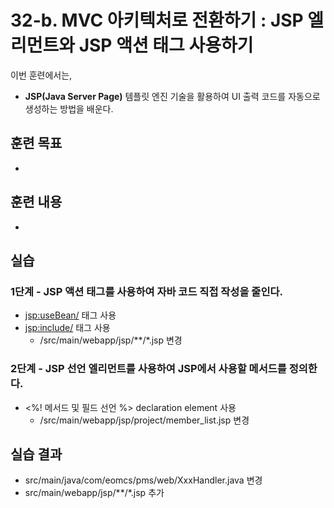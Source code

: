 # 32-b. MVC 아키텍처로 전환하기 : JSP 엘리먼트와 JSP 액션 태그 사용하기

이번 훈련에서는,
- **JSP(Java Server Page)** 템플릿 엔진 기술을 활용하여 UI 출력 코드를 자동으로 생성하는 방법을 배운다.

## 훈련 목표
-

## 훈련 내용
-

## 실습

### 1단계 - JSP 액션 태그를 사용하여 자바 코드 직접 작성을 줄인다.

- <jsp:useBean/> 태그 사용
- <jsp:include/> 태그 사용
  - /src/main/webapp/jsp/**/*.jsp 변경

### 2단계 - JSP 선언 엘리먼트를 사용하여 JSP에서 사용할 메서드를 정의한다.

- <%! 메서드 및 필드 선언 %> declaration element 사용
  - /src/main/webapp/jsp/project/member_list.jsp 변경
 
## 실습 결과
- src/main/java/com/eomcs/pms/web/XxxHandler.java 변경
- src/main/webapp/jsp/**/*.jsp 추가
